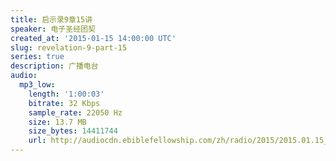 ```yaml
---
title: 启示录9章15讲
speaker: 电子圣经团契
created_at: '2015-01-15 14:00:00 UTC'
slug: revelation-9-part-15
series: true
description: 广播电台
audio:
  mp3_low:
    length: '1:00:03'
    bitrate: 32 Kbps
    sample_rate: 22050 Hz
    size: 13.7 MB
    size_bytes: 14411744
    url: http://audiocdn.ebiblefellowship.com/zh/radio/2015/2015.01.15_EBF_-_Revelation_9_Part_15.mp3
---
```


